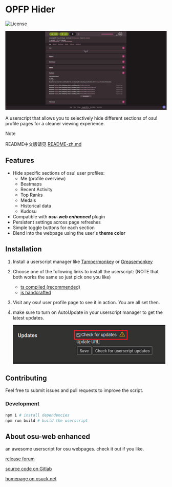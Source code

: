 # OPFP Hider

![License](https://img.shields.io/badge/license-MIT-green.svg)

![Showcase](./assets/showcase.gif)

A userscript that allows you to selectively hide different sections of osu! profile pages for a cleaner viewing experience.

> [!NOTE]
> README中文版请见 [README-zh.md](./README-zh.md)

## Features

- Hide specific sections of osu! user profiles:
  - Me (profile overview)
  - Beatmaps
  - Recent Activity
  - Top Ranks
  - Medals
  - Historical data
  - Kudosu
- Compatible with _**osu-web enhanced**_ plugin
- Persistent settings across page refreshes
- Simple toggle buttons for each section
- Blend into the webpage using the user's **theme color**

## Installation

1. Install a userscript manager like [Tampermonkey](https://www.tampermonkey.net/) or [Greasemonkey](https://www.greasespot.net/)
2. Choose one of the following links to install the userscript: (NOTE that both works the same so just pick one you like)
   - [ts compiled (recommended)](https://raw.githubusercontent.com/SisypheOvO/OPFPHider/main/dist/opfphider.user.js)
   - [js handcrafted](https://raw.githubusercontent.com/SisypheOvO/OPFPHider/main/src-js/index.user.js)
3. Visit any osu! user profile page to see it in action. You are all set then.
4. make sure to turn on AutoUpdate in your userscript manager to get the latest updates.

    ![autoUpdate](./assets/autoUpdate.png)

## Contributing

Feel free to submit issues and pull requests to improve the script.

### Development

```bash
npm i # install dependencies
npm run build # build the userscript
```

## About osu-web enhanced

an awesome userscript for osu webpages. check it out if you like.

[release forum](https://osu.ppy.sh/community/forums/topics/1361818?n=1)

[source code on Gitlab](https://gitlab.com/RockRoller/osu-web-enhanced)

[homepage on osuck.net](https://tools.osuck.net/tool/66e9f4f78a6d5ff8a0fe5be1)
